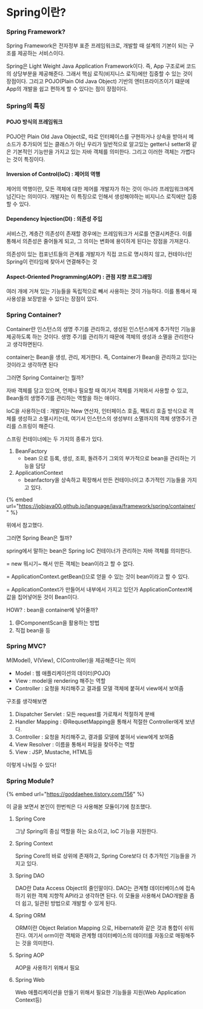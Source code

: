 # Spring이란?

### Spring Framework?

Spring Framework은 전자정부 표준 프레임워크로, 개발할 때 설계의 기본이 되는 구조를 제공하는 서비스이다.

Spring은 Light Weight Java Application Framework이다. 즉, App 구조로써 코드의 상당부분을 제공해준다. 그래서 핵심 로직\(비지니스 로직\)에만 집중할 수 있는 것이 장점이다. 그리고 POJO\(Plain Old Java Object\) 기반의 엔터프라이즈이기 떄문에 App의 개발을 쉽고 편하게 할 수 있다는 점이 장점이다.



### Spring의 특징

#### POJO 방식의 프레임워크

POJO란 Plain Old Java Object로, 따로 인터페이스를 구현하거나 상속을 받아서 메소드가 추가되어 있는 클래스가 아닌 우리가 일반적으로 알고있는 getter나 setter와 같은 기본적인 기능만을 가지고 있는 자바 객체를 의미한다. 그리고 이러한 객체는 가볍다는 것이 특징이다.

#### Inversion of Control\(IoC\) : 제어의 역행

제어의 역행이란, 모든 객체에 대한 제어를 개발자가 하는 것이 아니라 프레임워크에게 넘긴다는 의미이다. 개발자는 이 특징으로 인해서 생성해야하는 비지니스 로직에만 집중할 수 있다.

#### Dependency Injection\(DI\) : 의존성 주입

서비스간, 계층간 의존성이 존재할 경우에는 프레임워크가 서로를 연결시켜준다. 이를 통해서 의존성은 줄어들게 되고, 그 의미는 변화에 용이하게 된다는 장점을 가져온다.

의존성이 있는 컴포넌트들의 관계를 개발자가 직접 코드로 명시하지 않고, 컨테이너인 Spring이 런타임에 찾아서 연결해주는 것

#### Aspect-Oriented Programming\(AOP\) : 관점 지향 프로그래밍

여러 개에 거쳐 있는 기능들을 독립적으로 빼서 사용하는 것이 가능하다. 이를 통해서 재사용성을 보장받을 수 있다는 장점이 있다.



### Spring Container?

Container란 인스턴스의 생명 주기를 관리하고, 생성된 인스턴스에게 추가적인 기능을 제공하도록 하는 것이다. 생명 주기를 관리하기 때문에 객체의 생성과 소멸을 관리한다고 생각하면된다.

container는 Bean을 생성, 관리, 제거한다. 즉, Container가 Bean을 관리하고 있다는 것이라고 생각하면 된다

그러면 Spring Container는 뭘까?

자바 객체를 담고 있으며, 언제나 필요할 때 여기서 객체를 가져와서 사용할 수 있고, Bean들의 생명주기를 관리하는 역할을 하는 애이다.

IoC을 사용하는데 : 개발자는 New 연산자, 인터페이스 호출, 팩토리 호출 방식으로 객체를 생성하고 소멸시키는데, 여기서 인스턴스의 생성부터 소멸까지의 객체 생명주기 관리를 스프링이 해준다.

스프링 컨테이너에는 두 가지의 종류가 있다.

1. BeanFactory
   * bean 으로 등록, 생성, 조회, 돌려주기 그외의 부가적으로 bean을 관리하는 기능을 담당
2. ApplicationContext
   * beanfactory을 상속하고 확장해서 만든 컨테이너이고 추가적인 기능들을 가지고 있다.

{% embed url="https://jobjava00.github.io/language/java/framework/spring/container/" %}

위에서 참고했다.

그러면 Spring Bean은 뭘까?

spring에서 말하는 bean은 Spring IoC 컨테이너가 관리하는 자바 객체를 의미한다.

= new 뭐시기~ 해서 만든 객체는 bean이라고 할 수 없다.

= ApplicationContext.getBean\(\)으로 얻을 수 있는 것이 bean이라고 할 수 있다.

= ApplicationContext가 만들어서 내부에서 가지고 있던가 ApplicationContext에 값을 집어넣어둔 것이 Bean이다.

HOW? : bean을 container에 넣어줄까?

1. @ComponentScan을 활용하는 방법
2. 직접 bean을 등



### Spring MVC?

M\(Model\), V\(View\), C\(Controller\)을 제공해준다는 의미

* Model : 웹 애플리케이션의 데이터\(POJO\)
* View : model을 rendering 해주는 역할
* Controller : 요청을 처리해주고 결과를 모델 객체에 붙혀서 view에서 보여줌

구조를 생각해보면

1. Dispatcher Servlet : 모든 request를 가로채서 적절하게 분배
2. Handler Mapping : @RequsetMapping을 통해서 적절한 Controller에게 보낸다.
3. Controller : 요청을 처리해주고, 결과를 모델에 붙혀서 view에게 보여줌
4. View Resolver : 이름을 통해서 파일을 찾아주는 역할
5. View : JSP, Mustache, HTML등

이렇게 나눠질 수 있다!



### Spring Module?

{% embed url="https://goddaehee.tistory.com/156" %}

이 글을 보면서 본인이 한번씩은 다 사용해본 모듈이기에 참조했다.

1. Spring Core

   그냥 Spring의 중심 역할을 하는 요소이고, IoC 기능을 지원한다.

2. Spring Context

   Spring Core의 바로 상위에 존재하고, Spring Core보다 더 추가적인 기능들을 가지고 있다.

3. Spring DAO

   DAO란 Data Access Object의 줄인말이다. DAO는 관계형 데이터베이스에 접속하기 위한 객체 지향적 API라고 생각하면 된다. 이 모듈을 사용해서 DAO개발을 좀 더 쉽고, 일관된 방법으로 개발할 수 있게 된다.

4. Spring ORM

   ORM이란 Object Relation Mapping 으로, Hibernate와 같은 것과 통합이 쉬워진다. 여기서 orm이란 객체와 관계형 데이터베이스의 데이터를 자동으로 매핑해주는 것을 의미한다.

5. Spring AOP

   AOP을 사용하기 위해서 필요

6. Spring Web

   Web 애플리케이션을 만들기 위해서 필요한 기능들을 지원\(Web Application Context등\)









